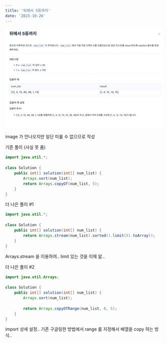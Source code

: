 ```yaml
---
title: '뒤에서 5등까지'
date: '2023-10-26'
---
```



![repeat_string_path](/nextjs-blog/public/images/sort-asc-5.png)

image 가 안나오지만 일단 미룰 수 없으므로 작성

기존 풀이 (사실 못 품)
```java
import java.util.*;

class Solution {
    public int[] solution(int[] num_list) {
        Arrays.sort(num_list);
        return Arrays.copyOf(num_list, 5);
    }
}
```

더 나은 풀이 #1
```java
import java.util.*;

class Solution {
    public int[] solution(int[] num_list) {
        return Arrays.stream(num_list).sorted().limit(5).toArray();
    }
}
```
Arrays.stream 을 이용하여.. limit 있는 것을 이제 앎..

더 나은 풀이 #2
```java
import java.util.Arrays;

class Solution {
    public int[] solution(int[] num_list) {
        Arrays.sort(num_list);

        return Arrays.copyOfRange(num_list, 0, 5);
    }
}
```
import 상세 설정..
기존 구글링한 방법에서 range 를 지정해서 배열을 copy 하는 방식..